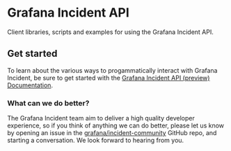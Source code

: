# Grafana Incident API

Client libraries, scripts and examples for using the Grafana Incident API.

## Get started

To learn about the various ways to progammatically interact with Grafana Incident, be sure to get started with the [Grafana Incident API (preview) Documentation](https://grafana.com/docs/grafana-cloud/incident/api/).

### What can we do better?

The Grafana Incident team aim to deliver a high quality developer experience, so if you think of anything we can do better, please let us know by opening an issue in the [grafana/incident-community](https://github.com/grafana/incident-community) GitHub repo, and starting a conversation. We look forward to hearing from you.
